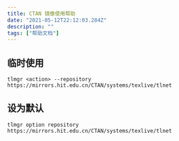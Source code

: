 ```yaml
---
title: CTAN 镜像使用帮助
date: "2021-05-12T22:12:03.284Z"
description: ""
tags: ["帮助文档"]
---
```




## 临时使用

```text
tlmgr <action> --repository https://mirrors.hit.edu.cn/CTAN/systems/texlive/tlnet
```

## 设为默认

```text
tlmgr option repository https://mirrors.hit.edu.cn/CTAN/systems/texlive/tlnet
```
